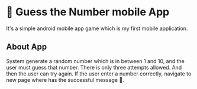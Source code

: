 # 📱 Guess the Number mobile App
It's a simple android mobile app game which is my first mobile application. 
## About App
System generate a random number which is in between 1 and 10, and the user must guess that number. There is only three attempts allowed. And then the user can try again. If the user enter a number correctly, navigate to new page where has the successful message 🎊. 
